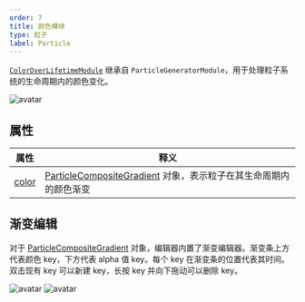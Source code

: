 ```yaml
---
order: 7
title: 颜色模块
type: 粒子
label: Particle
---
```


[`ColorOverLifetimeModule`](${api}core/ColorOverLifetimeModule) 继承自 `ParticleGeneratorModule`，用于处理粒子系统的生命周期内的颜色变化。

![avatar](https://mdn.alipayobjects.com/huamei_qbugvr/afts/img/A*8jjgTK0-EWMAAAAAAAAAAAAADtKFAQ/original)

## 属性

| 属性                                              | 释义                                                                                                     |
| ------------------------------------------------- | -------------------------------------------------------------------------------------------------------- |
| [color](${api}core/ColorOverLifetimeModule#color) | [ParticleCompositeGradient](${api}core/ParticleCompositeGradient) 对象，表示粒子在其生命周期内的颜色渐变 |

## 渐变编辑

对于 [ParticleCompositeGradient](${api}core/ParticleCompositeGradient) 对象，编辑器内置了渐变编辑器。渐变条上方代表颜色 key，下方代表 alpha 值 key。每个 key 在渐变条的位置代表其时间。双击现有 key 可以新建 key，长按 key 并向下拖动可以删除 key。

![avatar](https://mdn.alipayobjects.com/huamei_qbugvr/afts/img/A*BW3dQb--WXAAAAAAAAAAAAAADtKFAQ/original) ![avatar](https://mdn.alipayobjects.com/huamei_qbugvr/afts/img/A*NHL9RKwOFTIAAAAAAAAAAAAADtKFAQ/original)
